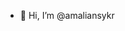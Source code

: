 - 👋 Hi, I’m @amaliansykr

<!---
amaliansykr/amaliansykr is a ✨ special ✨ repository because its `README.md` (this file) appears on your GitHub profile.
You can click the Preview link to take a look at your changes.
--->
